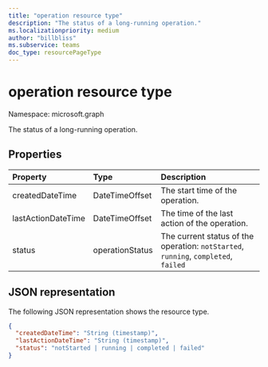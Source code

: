 ```yaml
---
title: "operation resource type"
description: "The status of a long-running operation."
ms.localizationpriority: medium
author: "billbliss"
ms.subservice: teams
doc_type: resourcePageType
---
```


# operation resource type

Namespace: microsoft.graph

The status of a long-running operation.

## Properties
| Property	   | Type	|Description|
|:---------------|:--------|:----------|
|createdDateTime| DateTimeOffset |The start time of the operation.|
|lastActionDateTime| DateTimeOffset |The time of the last action of the operation.|
|status|operationStatus|The current status of the operation: `notStarted`, `running`, `completed`, `failed` |

## JSON representation

The following JSON representation shows the resource type.

<!--{
  "blockType": "resource",
  "optionalProperties": [],
  "baseType": "microsoft.graph.entity",
  "@odata.type": "microsoft.graph.operation"
}-->

```json
{
  "createdDateTime": "String (timestamp)",
  "lastActionDateTime": "String (timestamp)",
  "status": "notStarted | running | completed | failed"
}
```

<!-- uuid: 13fa92b1-3b41-498b-aab1-f943464a124f
2018-03-30 10:29:30 UTC -->
<!-- {
  "type": "#page.annotation",
  "description": "operation resource",
  "keywords": "",
  "section": "documentation",
  "tocPath": ""
}-->

